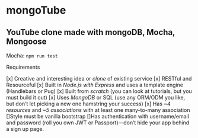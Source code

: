 # mongoTube
## YouTube clone made with mongoDB, Mocha, Mongoose

Mocha: `npm run test`

Requirements

 [x] Creative and interesting idea or *clone* of existing service
 [x] RESTful and Resourceful 
 [x] Built in *Node.js with Express* and uses a template engine (Handlebars or Pug)
 [x] Built from *scratch* (you can look at tutorials, but you must build it out) 
 [x] Uses *MongoDB* or SQL (use any ORM/ODM you like, but don’t let picking a new one hamstring your success)
 [x] Has *~4 resources* and *~5 associations* with at least one many-to-many association
 []Style must be vanilla bootstrap
 []Has authentication with username/email and password (roll you own JWT or Passport)—don’t hide your app behind a sign up page.
